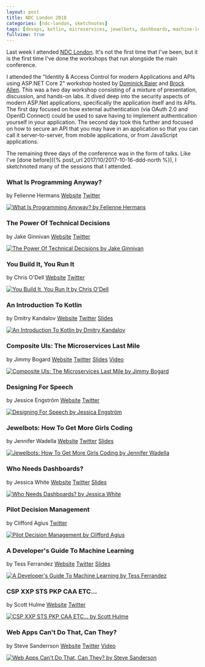 ```yaml
---
layout: post
title: NDC London 2018
categories: [ndc-london, sketchnotes]
tags: [devops, kotlin, microservices, jewelbots, dashboards, machine-learning, content-security-policy, strict-transport-security, web-assembly, service-worker]
fullview: true
---
```


Last week I attended [NDC London](https://ndc-london.com). It's not the first time that I've been, but it is the first time I've done the workshops that run alongside the main conference.

I attended the "Identity & Access Control for modern Applications and APIs using ASP.NET Core 2" workshop hosted by [Dominick Baier](https://twitter.com/leastprivilege) and [Brock Allen](https://twitter.com/brockallen). This was a two day workshop consisting of a mixture of presentation, discussion, and hands-on labs. It dived deep into the security aspects of modern ASP.Net applications, specifically the application itself and its APIs. The first day focused on how external authentication (via OAuth 2.0 and OpenID Connect) could be used to save having to implement authentication yourself in your application. The second day took this further and focused on how to secure an API that you may have in an application so that you can call it server-to-server, from mobile applications, or from JavaScript applications.

The remaining three days of the conference was in the form of talks. Like I've [done before]({% post_url 2017/10/2017-10-16-ddd-north %}), I sketchnoted many of the sessions that I attended.

### What Is Programming Anyway?
by Felienne Hermans
<i class="fa fa-globe fa-lg"></i> [Website](http://www.felienne.com)
<i class="fa fa-twitter fa-lg"></i> [Twitter](https://twitter.com/Felienne)

[![What Is Programming Anyway? by Felienne Hermans][1]][1]

### The Power Of Technical Decisions
by Jake Ginnivan
<i class="fa fa-globe fa-lg"></i> [Website](http://jake.ginnivan.net)
<i class="fa fa-twitter fa-lg"></i> [Twitter](https://twitter.com/JakeGinnivan)

[![The Power Of Technical Decisions by Jake Ginnivan][2]][2]

### You Build It, You Run It
by Chris O'Dell
<i class="fa fa-globe fa-lg"></i> [Website](https://chrisodell.wordpress.com)
<i class="fa fa-twitter fa-lg"></i> [Twitter](https://twitter.com/ChrisAnnODell)

[![You Build It, You Run It by Chris O'Dell][3]][3]

### An Introduction To Kotlin
by Dmitry Kandalov
<i class="fa fa-globe fa-lg"></i> [Website](http://dkandalov.github.io)
<i class="fa fa-twitter fa-lg"></i> [Twitter](https://twitter.com/dmitrykandalov)
<i class="fa fa-slideshare fa-lg"></i> [Slides](https://www.dropbox.com/sh/reb81046oz1xn47/AACsd1QG6C9MN8s70vNaz0KFa?preview=kotlin-by-example.pdf)

[![An Introduction To Kotlin by Dmitry Kandalov][4]][4]

### Composite UIs: The Microservices Last Mile
by Jimmy Bogard
<i class="fa fa-globe fa-lg"></i> [Website](https://jimmybogard.com)
<i class="fa fa-twitter fa-lg"></i> [Twitter](https://twitter.com/jbogard)
<i class="fa fa-slideshare fa-lg"></i> [Slides](https://github.com/jbogard/presentations/raw/master/CompositeUIs/CompositeUIsAndMicroservices.pptx)
<i class="fa fa-youtube fa-lg"></i> [Video](https://www.youtube.com/watch?v=8WrjthKFbTw)

[![Composite UIs: The Microservices Last Mile by Jimmy Bogard][5]][5]

### Designing For Speech
by Jessice Engström
<i class="fa fa-globe fa-lg"></i> [Website](http://www.catoholic.se)
<i class="fa fa-twitter fa-lg"></i> [Twitter](https://twitter.com/grytlappen)

[![Designing For Speech by Jessica Engström][6]][6]

### Jewelbots: How To Get More Girls Coding
by Jennifer Wadella
<i class="fa fa-globe fa-lg"></i> [Website](https://jenniferwadella.com)
<i class="fa fa-twitter fa-lg"></i> [Twitter](https://twitter.com/likeOMGitsFEDAY)
<i class="fa fa-slideshare fa-lg"></i> [Slides](https://tehfedaykin.github.io/CodingWithJewelbots/#/)

[![Jewelbots: How To Get More Girls Coding by Jennifer Wadella][7]][7]

### Who Needs Dashboards?
by Jessica White
<i class="fa fa-globe fa-lg"></i> [Website](https://jesswhite.co.uk)
<i class="fa fa-twitter fa-lg"></i> [Twitter](https://twitter.com/JessPWhite)
<i class="fa fa-slideshare fa-lg"></i> [Slides](https://speakerdeck.com/jesswhite/who-needs-dashboards-ndc-london)

[![Who Needs Dashboards? by Jessica White][8]][8]

### Pilot Decision Management
by Clifford Agius
<i class="fa fa-twitter fa-lg"></i> [Twitter](https://twitter.com/CliffordAgius)

[![Pilot Decision Management by Clifford Agius][9]][9]

### A Developer's Guide To Machine Learning
by Tess Ferrandez
<i class="fa fa-globe fa-lg"></i> [Website](https://blogs.msdn.microsoft.com/Tess/)
<i class="fa fa-twitter fa-lg"></i> [Twitter](https://twitter.com/TessFerrandez)
<i class="fa fa-slideshare fa-lg"></i> [Slides](https://www.slideshare.net/TessFerrandez/a-developers-guide-to-machine-learning)

[![A Developer's Guide To Machine Learning by Tess Ferrandez][10]][10]

### CSP XXP STS PKP CAA ETC...
by Scott Hulme
<i class="fa fa-globe fa-lg"></i> [Website](https://scotthelme.co.uk)
<i class="fa fa-twitter fa-lg"></i> [Twitter](https://twitter.com/Scott_Helme)

[![CSP XXP STS PKP CAA ETC... by Scott Hulme][11]][11]

### Web Apps Can't Do That, Can They?
by Steve Sanderrson
<i class="fa fa-globe fa-lg"></i> [Website](http://blog.stevensanderson.com)
<i class="fa fa-twitter fa-lg"></i> [Twitter](https://twitter.com/stevensanderson)
<i class="fa fa-youtube fa-lg"></i> [Video](https://www.youtube.com/watch?v=MiLAE6HMr10)

[![Web Apps Can't Do That, Can They? by Steve Sanderson][12]][12]

  [1]: /assets/media/images/2018/01/what-is-programming-anyway-felienne-hermans.jpg#img-sketchnote
  [2]: /assets/media/images/2018/01/the-power-of-technical-decisions-jake-ginnivan.jpg#img-sketchnote
  [3]: /assets/media/images/2018/01/you-build-it-you-run-it-chris-odell.jpg#img-sketchnote
  [4]: /assets/media/images/2018/01/an-introduction-to-kotlin-dmitry-kandalov.jpg#img-sketchnote
  [5]: /assets/media/images/2018/01/composite-uis-the-microservices-last-mile-jimmy-bogard.jpg#img-sketchnote
  [6]: /assets/media/images/2018/01/designing-for-speech-jessica-engstrom.jpg#img-sketchnote
  [7]: /assets/media/images/2018/01/jewelbots-how-to-get-more-girls-coding-jennifer-wadella.jpg#img-sketchnote
  [8]: /assets/media/images/2018/01/who-needs-dashboards-jessica-white.jpg#img-sketchnote
  [9]: /assets/media/images/2018/01/pilot-decision-management-clifford-agius.jpg#img-sketchnote
  [10]: /assets/media/images/2018/01/a-developers-guide-to-machine-learning-tess-ferrandez.jpg#img-sketchnote
  [11]: /assets/media/images/2018/01/csp-xxp-sts-pkp-caa-etc-scott-helme.jpg#img-sketchnote
  [12]: /assets/media/images/2018/01/web-apps-cant-do-that-can-they-steve-sanderson.jpg#img-sketchnote

